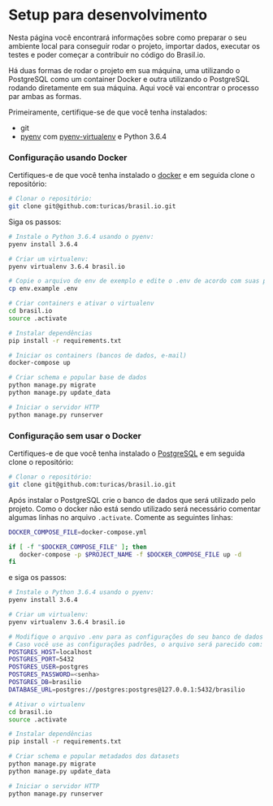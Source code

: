 # Setup para desenvolvimento

Nesta página você encontrará informações sobre como preparar o seu ambiente local para conseguir rodar o projeto, importar dados, executar os testes e poder começar a contribuir no código do Brasil.io.

Há duas formas de rodar o projeto em sua máquina, uma utilizando o PostgreSQL
como um container Docker e outra utilizando o PostgreSQL rodando diretamente
em sua máquina. Aqui você vai encontrar o processo par ambas as formas.

Primeiramente, certifique-se de que você tenha instalados:

- git
- [pyenv](https://github.com/pyenv/pyenv) com
  [pyenv-virtualenv](https://github.com/pyenv/pyenv-virtualenv) e Python 3.6.4

### Configuração usando Docker

Certifiques-e de que você tenha instalado o [docker](https://www.docker.com/)
e em seguida clone o repositório:

```bash
# Clonar o repositório:
git clone git@github.com:turicas/brasil.io.git
```

Siga os passos:

```bash
# Instale o Python 3.6.4 usando o pyenv:
pyenv install 3.6.4

# Criar um virtualenv:
pyenv virtualenv 3.6.4 brasil.io

# Copie o arquivo de env de exemplo e edite o .env de acordo com suas preferências
cp env.example .env

# Criar containers e ativar o virtualenv
cd brasil.io
source .activate

# Instalar dependências
pip install -r requirements.txt

# Iniciar os containers (bancos de dados, e-mail)
docker-compose up

# Criar schema e popular base de dados
python manage.py migrate
python manage.py update_data

# Iniciar o servidor HTTP
python manage.py runserver
```

### Configuração sem usar o Docker

Certifiques-e de que você tenha instalado o [PostgreSQL](https://www.postgresql.org/)
e em seguida clone o repositório:

```bash
# Clonar o repositório:
git clone git@github.com:turicas/brasil.io.git

```

Após instalar o PostgreSQL crie o banco de dados que será utilizado pelo
projeto. Como o docker não está sendo utilizado será necessário comentar
algumas linhas no arquivo `.activate`. Comente as seguintes linhas:

```bash
DOCKER_COMPOSE_FILE=docker-compose.yml

if [ -f "$DOCKER_COMPOSE_FILE" ]; then
   docker-compose -p $PROJECT_NAME -f $DOCKER_COMPOSE_FILE up -d
fi
```

e siga os passos:

```bash
# Instale o Python 3.6.4 usando o pyenv:
pyenv install 3.6.4

# Criar um virtualenv:
pyenv virtualenv 3.6.4 brasil.io

# Modifique o arquivo .env para as configurações do seu banco de dados
# Caso você use as configurações padrões, o arquivo será parecido com:
POSTGRES_HOST=localhost
POSTGRES_PORT=5432
POSTGRES_USER=postgres
POSTGRES_PASSWORD=<senha>
POSTGRES_DB=brasilio
DATABASE_URL=postgres://postgres:postgres@127.0.0.1:5432/brasilio

# Ativar o virtualenv
cd brasil.io
source .activate

# Instalar dependências
pip install -r requirements.txt

# Criar schema e popular metadados dos datasets
python manage.py migrate
python manage.py update_data

# Iniciar o servidor HTTP
python manage.py runserver
```

